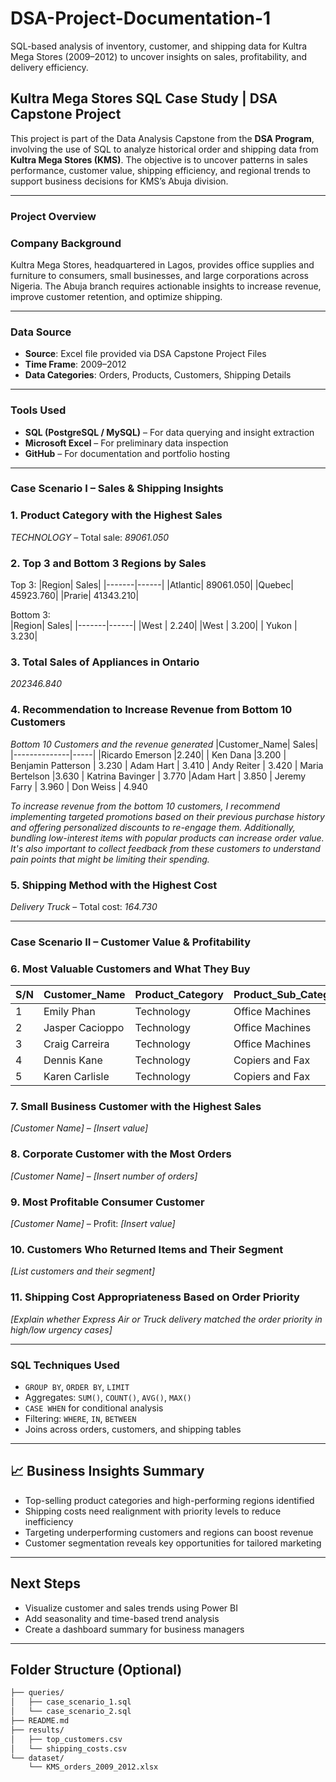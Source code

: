 # DSA-Project-Documentation-1

SQL-based analysis of inventory, customer, and shipping data for Kultra Mega Stores (2009–2012) to uncover insights on sales, profitability, and delivery efficiency.

## Kultra Mega Stores SQL Case Study | DSA Capstone Project

This project is part of the Data Analysis Capstone from the **DSA Program**, involving the use of SQL to analyze historical order and shipping data from **Kultra Mega Stores (KMS)**. The objective is to uncover patterns in sales performance, customer value, shipping efficiency, and regional trends to support business decisions for KMS’s Abuja division.

--- 

### Project Overview

### Company Background

Kultra Mega Stores, headquartered in Lagos, provides office supplies and furniture to consumers, small businesses, and large corporations across Nigeria. The Abuja branch requires actionable insights to increase revenue, improve customer retention, and optimize shipping.

---

### Data Source

- **Source**: Excel file provided via DSA Capstone Project Files
- **Time Frame**: 2009–2012  
- **Data Categories**: Orders, Products, Customers, Shipping Details  

---

### Tools Used

- **SQL (PostgreSQL / MySQL)** – For data querying and insight extraction  
- **Microsoft Excel** – For preliminary data inspection  
- **GitHub** – For documentation and portfolio hosting

---

### Case Scenario I – Sales & Shipping Insights

### 1. Product Category with the Highest Sales  
 *TECHNOLOGY* – Total sale: *89061.050*

### 2. Top 3 and Bottom 3 Regions by Sales  
Top 3:
|Region| Sales|
|-------|------|
|Atlantic|  89061.050|
|Quebec|  45923.760|
|Prarie|  41343.210|

Bottom 3:  
|Region| Sales|
|-------|------|
|West | 2.240|
|West | 3.200|
| Yukon | 3.230|

### 3. Total Sales of Appliances in Ontario  
 *202346.840*

### 4. Recommendation to Increase Revenue from Bottom 10 Customers 

*Bottom 10 Customers and the revenue generated*
|Customer_Name| Sales|
|--------------|-----|
|Ricardo Emerson |2.240|
| Ken Dana |3.200
| Benjamin Patterson |	3.230
| Adam Hart |	3.410
| Andy Reiter |	3.420
| Maria Bertelson |3.630
| Katrina Bavinger |	3.770
|Adam Hart |	3.850
| Jeremy Farry | 3.960
| Don Weiss |	4.940
  
 *To increase revenue from the bottom 10 customers, I recommend implementing targeted promotions based on their previous purchase history and offering personalized discounts to re-engage them. Additionally, bundling low-interest items with popular products can increase order value. It's also important to collect feedback from these customers to understand pain points that might be limiting their spending.*

### 5. Shipping Method with the Highest Cost  
 *Delivery Truck* – Total cost: *164.730*

---

### Case Scenario II – Customer Value & Profitability

### 6. Most Valuable Customers and What They Buy  
|S/N|	Customer_Name| Product_Category|	Product_Sub_Category|	Sales|
|--|-------------|----------------|---------------------|-------|
|1| Emily Phan|	Technology|	Office Machines|	89061.050|
|2	|Jasper Cacioppo|	Technology|	Office Machines|	45923.760|
|3|	Craig Carreira|	Technology|	Office Machines|	41343.210|
|4|	Dennis Kane|	Technology|	Copiers and Fax|	33367.850|
|5	|Karen Carlisle|	Technology|	Copiers and Fax|	29884.600|

### 7. Small Business Customer with the Highest Sales  
 *[Customer Name]* – *[Insert value]*

### 8. Corporate Customer with the Most Orders  
 *[Customer Name]* – *[Insert number of orders]*

### 9. Most Profitable Consumer Customer  
 *[Customer Name]* – Profit: *[Insert value]*

### 10. Customers Who Returned Items and Their Segment  
 *[List customers and their segment]*

### 11. Shipping Cost Appropriateness Based on Order Priority  
 *[Explain whether Express Air or Truck delivery matched the order priority in high/low urgency cases]*

---

### SQL Techniques Used

- `GROUP BY`, `ORDER BY`, `LIMIT`  
- Aggregates: `SUM()`, `COUNT()`, `AVG()`, `MAX()`  
- `CASE WHEN` for conditional analysis  
- Filtering: `WHERE`, `IN`, `BETWEEN`  
- Joins across orders, customers, and shipping tables

---

## 📈 Business Insights Summary

- Top-selling product categories and high-performing regions identified  
- Shipping costs need realignment with priority levels to reduce inefficiency  
- Targeting underperforming customers and regions can boost revenue  
- Customer segmentation reveals key opportunities for tailored marketing

---

##  Next Steps

- Visualize customer and sales trends using Power BI  
- Add seasonality and time-based trend analysis  
- Create a dashboard summary for business managers

---

## Folder Structure (Optional)

```bash sql-kultra-mega-stores
├── queries/
│   ├── case_scenario_1.sql
│   └── case_scenario_2.sql
├── README.md
├── results/
│   ├── top_customers.csv
│   └── shipping_costs.csv
└── dataset/
    └── KMS_orders_2009_2012.xlsx

